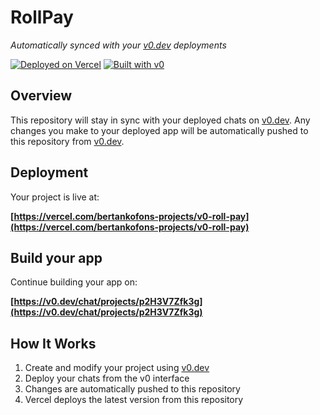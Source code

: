 # RollPay

*Automatically synced with your [v0.dev](https://v0.dev) deployments*

[![Deployed on Vercel](https://img.shields.io/badge/Deployed%20on-Vercel-black?style=for-the-badge&logo=vercel)](https://vercel.com/bertankofons-projects/v0-roll-pay)
[![Built with v0](https://img.shields.io/badge/Built%20with-v0.dev-black?style=for-the-badge)](https://v0.dev/chat/projects/p2H3V7Zfk3g)

## Overview

This repository will stay in sync with your deployed chats on [v0.dev](https://v0.dev).
Any changes you make to your deployed app will be automatically pushed to this repository from [v0.dev](https://v0.dev).

## Deployment

Your project is live at:

**[https://vercel.com/bertankofons-projects/v0-roll-pay](https://vercel.com/bertankofons-projects/v0-roll-pay)**

## Build your app

Continue building your app on:

**[https://v0.dev/chat/projects/p2H3V7Zfk3g](https://v0.dev/chat/projects/p2H3V7Zfk3g)**

## How It Works

1. Create and modify your project using [v0.dev](https://v0.dev)
2. Deploy your chats from the v0 interface
3. Changes are automatically pushed to this repository
4. Vercel deploys the latest version from this repository
